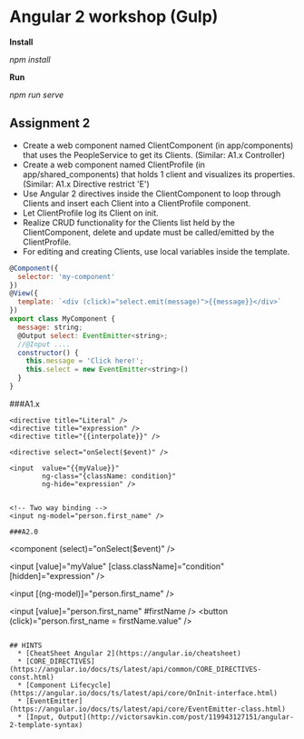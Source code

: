# Angular 2 workshop (Gulp)

**Install**

_npm install_

**Run**

_npm run serve_

## Assignment 2
  * Create a web component named ClientComponent (in app/components) that uses the PeopleService to get its Clients. (Similar: A1.x Controller)
  * Create a web component named ClientProfile (in app/shared_components) that holds 1 client and visualizes its properties. (Similar: A1.x Directive restrict 'E')
  * Use Angular 2 directives inside the ClientComponent to loop through Clients and insert each Client into a ClientProfile component.
  * Let ClientProfile log its Client on init.
  * Realize CRUD functionality for the Clients list held by the ClientComponent, delete and update must be called/emitted by the ClientProfile.
  * For editing and creating Clients, use local variables inside the template.

```javascript
@Component({
  selector: 'my-component'
})
@View({
  template: `<div (click)="select.emit(message)">{{message}}</div>`
})
export class MyComponent {
  message: string;
  @Output select: EventEmitter<string>;
  //@Input ....
  constructor() {
    this.message = 'Click here!';
    this.select = new EventEmitter<string>()
  }
}

```
###A1.x
```
<directive title="Literal" />
<directive title="expression" />
<directive title="{{interpolate}}" />

<directive select="onSelect($event)" />

<input  value="{{myValue}}" 
        ng-class="{className: condition}"
        ng-hide="expression" />


<!-- Two way binding -->
<input ng-model="person.first_name" />
```

```
###A2.0
```
<component title="Literal" />
<component [title]="expression" />


<component (select)="onSelect($event)" />

<input  [value]="myValue"
        [class.className]="condition"
        [hidden]="expression" />


<!-- Two way binding -->
<input [(ng-model)]="person.first_name" />

<!-- One way binding -->
<input [value]="person.first_name" #firstName />
<button (click)="person.first_name = firstName.value" />
```

## HINTS
  * [CheatSheet Angular 2](https://angular.io/cheatsheet)
  * [CORE_DIRECTIVES](https://angular.io/docs/ts/latest/api/common/CORE_DIRECTIVES-const.html)
  * [Component Lifecycle](https://angular.io/docs/ts/latest/api/core/OnInit-interface.html)
  * [EventEmitter](https://angular.io/docs/ts/latest/api/core/EventEmitter-class.html)
  * [Input, Output](http://victorsavkin.com/post/119943127151/angular-2-template-syntax)


